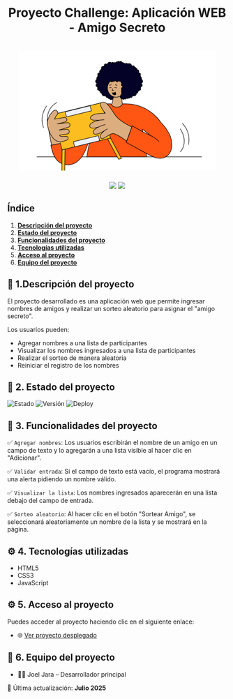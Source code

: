 <div align="center">
  <h1 align="center">
    Proyecto Challenge: Aplicación WEB - Amigo Secreto
    <br />
    <br />
    <a href="https://github.com/jjaraguerra-cloud/Juego-de-amigo-secreto">
      <img src="https://github.com/jjaraguerra-cloud/Juego-de-amigo-secreto/blob/main/assets/amigo-secreto.png" alt="Amigo Secreto">
    </a>
  </h1>
</div>
<p align="center">
  <img src="https://img.shields.io/badge/ESTADO-DESPLIEGUE-green">
  <img src="https://img.shields.io/github/stars/JOELJARA?style=social">
</p>

## Índice

1. **[Descripción del proyecto](#descripción-del-proyecto)**
2. **[Estado del proyecto](#Estado-del-proyecto)**
3. **[Funcionalidades del proyecto](#Funcionalidades-del-proyecto)**
4. **[Tecnologías utilizadas](#Tecnologías-utilizadas)**
5. **[Acceso al proyecto](#acceso-proyecto)**
6. **[Equipo del proyecto](#6.Equipo-del-proyecto)**

## :memo: 1.Descripción del proyecto

El proyecto desarrollado es una aplicación web que permite ingresar nombres de amigos y realizar un sorteo aleatorio para asignar el "amigo secreto".

Los usuarios pueden:
- Agregar nombres a una lista de participantes
- Visualizar los nombres ingresados a una lista de participantes
- Realizar el sorteo de manera aleatoria
- Reiniciar el registro de los nombres

## :rocket: 2. Estado del proyecto
![Estado](https://img.shields.io/badge/estado-Despliegue-green)
![Versión](https://img.shields.io/badge/versión-1.0.0-blue)
![Deploy](https://img.shields.io/badge/deploy-en%20progreso-orange)

## :hammer: 3. Funcionalidades del proyecto
:white_check_mark: `Agregar nombres`: Los usuarios escribirán el nombre de un amigo en un campo de texto y lo agregarán a una lista visible al hacer clic en "Adicionar".

:white_check_mark: `Validar entrada`: Si el campo de texto está vacío, el programa mostrará una alerta pidiendo un nombre válido.

:white_check_mark: `Visualizar la lista`: Los nombres ingresados aparecerán en una lista debajo del campo de entrada.

:white_check_mark: `Sorteo aleatorio`: Al hacer clic en el botón "Sortear Amigo", se seleccionará aleatoriamente un nombre de la lista y se mostrará en la página.

## :gear: 4. Tecnologías utilizadas
- HTML5
- CSS3
- JavaScript

## :gear: 5. Acceso al proyecto
Puedes acceder al proyecto haciendo clic en el siguiente enlace:
- :globe_with_meridians: [Ver proyecto desplegado](http://127.0.0.1:5500/index.html)

## :bust_in_silhouette: 6. Equipo del proyecto
- :technologist: Joel Jara – Desarrollador principal

:calendar: Última actualización: **Julio 2025**
